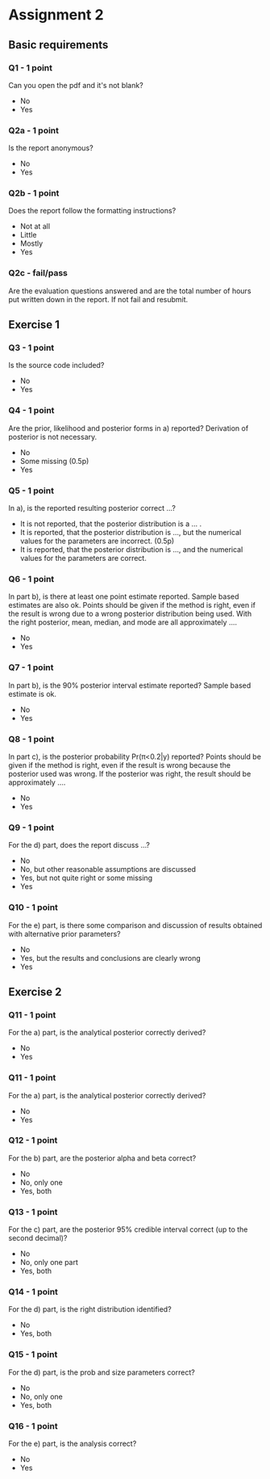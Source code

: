 # Assignment 2

## Basic requirements

### Q1 - 1 point
Can you open the pdf and it's not blank?

- No
- Yes

### Q2a - 1 point

Is the report anonymous?

- No
- Yes

### Q2b - 1 point
Does the report follow the formatting instructions?

- Not at all
- Little
- Mostly
- Yes

### Q2c - fail/pass

Are the evaluation questions answered and are the total number of hours put written down in the report. If not fail and resubmit.


## Exercise 1

### Q3 - 1 point

Is the source code included?

- No
- Yes

### Q4 - 1 point

Are the prior, likelihood and posterior forms in a) reported? Derivation of posterior is not necessary.

- No
- Some missing (0.5p)
- Yes

### Q5 - 1 point

In a), is the reported resulting posterior correct ...?

- It is not reported, that the posterior distribution is a ... .
- It is reported, that the posterior distribution is ..., but the numerical values for the parameters are incorrect. (0.5p)
- It is reported, that the posterior distribution is ..., and the numerical values for the parameters are correct.

### Q6 - 1 point

In part b), is there at least one point estimate reported. Sample based estimates are also ok. Points should be given if the method is right, even if the result is wrong due to a wrong posterior distribution being used. With the right posterior, mean, median, and mode are all approximately ....

- No
- Yes

### Q7 - 1 point

In part b), is the 90% posterior interval estimate reported? Sample based estimate is ok.

- No
- Yes

### Q8 - 1 point

In part c), is the posterior probability Pr(π<0.2|y) reported? Points should be given if the method is right, even if the result is wrong because the posterior used was wrong. If the posterior was right, the result should be approximately ....

- No
- Yes

### Q9 - 1 point

For the d) part, does the report discuss ...?

- No
- No, but other reasonable assumptions are discussed
- Yes, but not quite right or some missing
- Yes

### Q10 - 1 point

For the e) part, is there some comparison and discussion of results obtained with alternative prior parameters?

- No
- Yes, but the results and conclusions are clearly wrong
- Yes

## Exercise 2

### Q11 - 1 point

For the a) part, is the analytical posterior correctly derived?

- No
- Yes

### Q11 - 1 point

For the a) part, is the analytical posterior correctly derived?

- No
- Yes

### Q12 - 1 point

For the b) part, are the posterior alpha and beta correct?

- No
- No, only one 
- Yes, both

### Q13 - 1 point

For the c) part, are the posterior 95% credible interval correct (up to the second decimal)?

- No
- No, only one part
- Yes, both

### Q14 - 1 point

For the d) part, is the right distribution identified?

- No
- Yes, both

### Q15 - 1 point

For the d) part, is the prob and size parameters correct?

- No
- No, only one
- Yes, both


### Q16 - 1 point

For the e) part, is the analysis correct?

- No
- Yes

